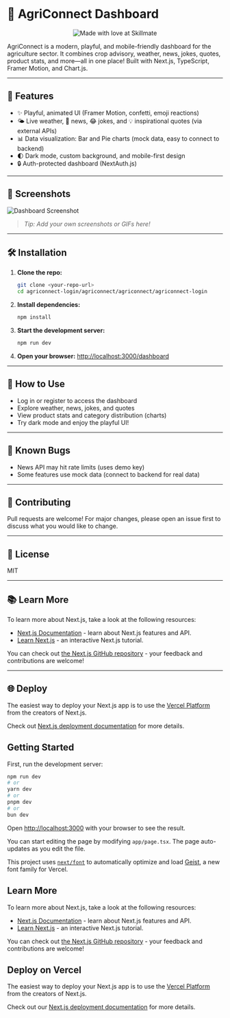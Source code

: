 

# 🌱 AgriConnect Dashboard

<p align="center">
  <img src="https://img.shields.io/badge/Made%20with-%E2%9D%A4%EF%B8%8F%20at%20Skillmate-green?style=for-the-badge" alt="Made with love at Skillmate" />
</p>

AgriConnect is a modern, playful, and mobile-friendly dashboard for the agriculture sector. It combines crop advisory, weather, news, jokes, quotes, product stats, and more—all in one place! Built with Next.js, TypeScript, Framer Motion, and Chart.js.

---

## 🚀 Features

- ✨ Playful, animated UI (Framer Motion, confetti, emoji reactions)
- 🌤️ Live weather, 📰 news, 😂 jokes, and 💡 inspirational quotes (via external APIs)
- 📊 Data visualization: Bar and Pie charts (mock data, easy to connect to backend)
- 🌓 Dark mode, custom background, and mobile-first design
- 🔒 Auth-protected dashboard (NextAuth.js)

---

## 📸 Screenshots

![Dashboard Screenshot](public/bg-agri.jpg)

> _Tip: Add your own screenshots or GIFs here!_

---

## 🛠️ Installation

1. **Clone the repo:**
   ```bash
   git clone <your-repo-url>
   cd agriconnect-login/agriconnect/agriconnect/agriconnect-login
   ```
2. **Install dependencies:**
   ```bash
   npm install
   ```
3. **Start the development server:**
   ```bash
   npm run dev
   ```
4. **Open your browser:**
   [http://localhost:3000/dashboard](http://localhost:3000/dashboard)

---

## 📝 How to Use

- Log in or register to access the dashboard
- Explore weather, news, jokes, and quotes
- View product stats and category distribution (charts)
- Try dark mode and enjoy the playful UI!

---

## 🐞 Known Bugs

- News API may hit rate limits (uses demo key)
- Some features use mock data (connect to backend for real data)

---

## 🤝 Contributing

Pull requests are welcome! For major changes, please open an issue first to discuss what you would like to change.

---

## 📄 License

MIT

---

## 📚 Learn More

To learn more about Next.js, take a look at the following resources:

- [Next.js Documentation](https://nextjs.org/docs) - learn about Next.js features and API.
- [Learn Next.js](https://nextjs.org/learn) - an interactive Next.js tutorial.

You can check out [the Next.js GitHub repository](https://github.com/vercel/next.js) - your feedback and contributions are welcome!

---

## 🌐 Deploy

The easiest way to deploy your Next.js app is to use the [Vercel Platform](https://vercel.com/new?utm_medium=default-template&filter=next.js&utm_source=create-next-app&utm_campaign=create-next-app-readme) from the creators of Next.js.

Check out [Next.js deployment documentation](https://nextjs.org/docs/app/building-your-application/deploying) for more details.

## Getting Started

First, run the development server:

```bash
npm run dev
# or
yarn dev
# or
pnpm dev
# or
bun dev
```

Open [http://localhost:3000](http://localhost:3000) with your browser to see the result.

You can start editing the page by modifying `app/page.tsx`. The page auto-updates as you edit the file.

This project uses [`next/font`](https://nextjs.org/docs/app/building-your-application/optimizing/fonts) to automatically optimize and load [Geist](https://vercel.com/font), a new font family for Vercel.

## Learn More

To learn more about Next.js, take a look at the following resources:

- [Next.js Documentation](https://nextjs.org/docs) - learn about Next.js features and API.
- [Learn Next.js](https://nextjs.org/learn) - an interactive Next.js tutorial.

You can check out [the Next.js GitHub repository](https://github.com/vercel/next.js) - your feedback and contributions are welcome!

## Deploy on Vercel

The easiest way to deploy your Next.js app is to use the [Vercel Platform](https://vercel.com/new?utm_medium=default-template&filter=next.js&utm_source=create-next-app&utm_campaign=create-next-app-readme) from the creators of Next.js.

Check out our [Next.js deployment documentation](https://nextjs.org/docs/app/building-your-application/deploying) for more details.
